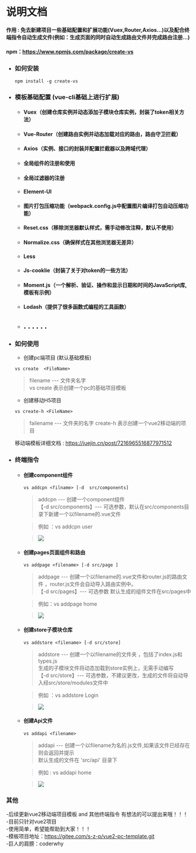 
# 说明文档  

#### 作用 : 免去新建项目一些基础配置和扩展功能(Vuex,Router,Axios...)以及配合终端指令自动生成文件(例如：生成页面的同时自动生成路由文件并完成路由注册...)  
#### npm：https://www.npmjs.com/package/create-vs

- ### 如何安装
  ```
  npm install -g create-vs
  ```
- ### 模板基础配置 (vue-cli基础上进行扩展)
    - #### Vuex（创建仓库实例并动态添加子模块仓库实例，封装了token相关方法）
    - #### Vue-Router（创建路由实例并动态加载对应的路由，路由守卫拦截）
    - #### Axios（实例、接口的封装并配置拦截器以及跨域代理）
    - #### 全局组件的注册和使用
    - #### 全局过滤器的注册
    - #### Element-UI
    - #### 图片打包压缩功能（webpack.config.js中配置图片编译打包自动压缩功能）
    - #### Reset.css（移除浏览器默认样式，需手动修改注释，默认不使用）
    - #### Normalize.css（确保样式在其他浏览器无差异）
    - #### Less
    - #### Js-cooklie（封装了关于对token的一些方法）
    - #### Moment.js（一个解析、验证、操作和显示日期和时间的JavaScript库,模板有示例）
    - #### Lodash（提供了很多函数式编程的工具函数）
    - ## . . . . . .

- ### 如何使用
   -  创建pc端项目 (默认基础模板)
  ```
  vs create  <FileName>
  ```
  > filename --- 文件夹名字  
  vs create 表示创建一个pc的基础项目模板
  
  - 创建移动H5项目
   ```
   vs create-h <FileName>
   ```
   > failename --- 文件夹的名字
   > create-h 表示创建一个vue2移动端的项目
   
   移动端模板详细文档 : https://juejin.cn/post/7216965516877971512

 
- ### 终端指令
    - #### 创建component组件
        ```
        vs addcpn <filname> [-d  src/components]
        ```
        >addcpn --- 创建一个component组件  
        > 【-d  src/components】--- 可选参数，默认在src/components目录下新建一个以filename的.vue文件    
        
         > 例如 ：vs addcpn user

        >![](https://p3-juejin.byteimg.com/tos-cn-i-k3u1fbpfcp/2b045a2e1dbb4b458548dd153e036155~tplv-k3u1fbpfcp-zoom-1.image)

    - #### 创建pages页面组件和路由
        ```
        vs addpage <filename> [-d src/page ]
        ```
        >addpage --- 创建一个以filename的.vue文件和router.js的路由文件 ，router.js文件会自动导入路由实例中。  
        >  【-d src/pages】--- 可选参数 默认生成的组件文件在src/pages中  
        
        >例如：vs addpage home 

        >![](https://p3-juejin.byteimg.com/tos-cn-i-k3u1fbpfcp/59d4b7dc23fa4df5be5c9ef860b95d65~tplv-k3u1fbpfcp-zoom-1.image)

    - #### 创建store子模块仓库
        ```
        vs addstore <filename> [-d src/store]
        ```
        > addstore --- 创建一个以filename的文件夹 ，包括了index.js和types.js  
        > 生成的子模块文件将动态加载到store实例上，无需手动编写  
        >  【-d src/store】--- 可选参数，不建议更改，生成的文件将自动导入经src/store/modules文件中  

       >例如 ：vs addstore Login  

      >![](https://p3-juejin.byteimg.com/tos-cn-i-k3u1fbpfcp/5cae98f8574f4e6ba6e3799eea498964~tplv-k3u1fbpfcp-zoom-1.image)
       
    - #### 创建Api文件
      ```
      vs addapi <filename>
      ```
      >addapi --- 创建一个以filename为名的.js文件,如果该文件已经存在则会返回并提示  
      >默认生成的文件在 'src/api' 目录下

      > 例如 : vs addapi home  

      >![](https://p3-juejin.byteimg.com/tos-cn-i-k3u1fbpfcp/28d930e4eaa042f6bb34a95c05e359ec~tplv-k3u1fbpfcp-zoom-1.image)

      


### 其他
-后续更新vue2移动端项目模板 and 其他终端指令 有想法的可以提出来哦！！！  
-目前只针对vue2项目  
-使用简单，希望能帮助到大家！！！  
-模板项目地址：https://gitee.com/s-z-p/vue2-pc-template.git  
-巨人的肩膀：coderwhy